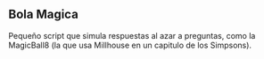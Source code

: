 Bola Magica
-----------
Pequeño script que simula respuestas al azar a preguntas, como la MagicBall8 (la que usa Millhouse en un capitulo de los Simpsons).
